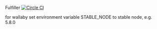 Fulfiller
[![Circle CI](https://circleci.com/gh/fulfilment/fulfiller.svg?style=svg)](https://circleci.com/gh/fulfilment/fulfiller)


for wallaby
set environment variable STABLE_NODE to stable node, e.g. 5.8.0
